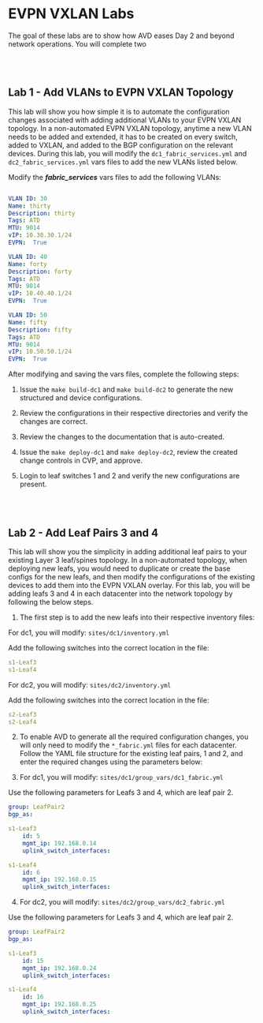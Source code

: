 # EVPN VXLAN Labs

The goal of these labs are to show how AVD eases Day 2 and beyond network operations.  You will complete two 

<br>
<br>

## Lab 1 - Add VLANs to EVPN VXLAN Topology

This lab will show you how simple it is to automate the configuration changes associated with adding additional VLANs to your EVPN VXLAN topology.  In a non-automated EVPN VXLAN topology, anytime a new VLAN needs to be added and extended, it has to be created on every switch, added to VXLAN, and added to the BGP configuration on the relevant devices.  During this lab, you will modify the `dc1_fabric_services.yml` and `dc2_fabric_services.yml` vars files to add the new VLANs listed below.  



Modify the ***fabric_services*** vars files to add the following VLANs:

```yaml

VLAN ID: 30
Name: thirty
Description: thirty
Tags: ATD
MTU: 9014
vIP: 10.30.30.1/24
EVPN:  True

VLAN ID: 40
Name: forty
Description: forty
Tags: ATD
MTU: 9014
vIP: 10.40.40.1/24
EVPN:  True

VLAN ID: 50
Name: fifty
Description: fifty
Tags: ATD
MTU: 9014
vIP: 10.50.50.1/24
EVPN:  True

```

After modifying and saving the vars files, complete the following steps:

1) Issue the `make build-dc1` and `make build-dc2` to generate the new structured and device configurations.

2) Review the configurations in their respective directories and verify the changes are correct.

3) Review the changes to the documentation that is auto-created.

4) Issue the `make deploy-dc1` and `make deploy-dc2`, review the created change controls in CVP, and approve.

5) Login to leaf switches 1 and 2 and verify the new configurations are present.

<br>
<br>


## Lab 2 - Add Leaf Pairs 3 and 4

This lab will show you the simplicity in adding additional leaf pairs to your existing Layer 3 leaf/spines topology.  In a non-automated topology, when deploying new leafs, you would need to duplicate or create the base configs for the new leafs, and then modify the configurations of the existing devices to add them into the EVPN VXLAN overlay.  For this lab, you will be adding leafs 3 and 4 in each datacenter into the network topology by following the below steps.

1) The first step is to add the new leafs into their respective inventory files:

For dc1, you will modify:  `sites/dc1/inventory.yml`

Add the following switches into the correct location in the file:

```yaml
s1-Leaf3
s1-Leaf4
```

For dc2, you will modify:  `sites/dc2/inventory.yml`

Add the following switches into the correct location in the file:

```yaml
s2-Leaf3
s2-Leaf4
```

2) To enable AVD to generate all the required configuration changes, you will only need to modify the `*_fabric.yml` files for each datacenter.  Follow the  YAML file structure for the existing leaf pairs, 1 and 2, and enter the required changes using the parameters below:

3) For dc1, you will modify:  `sites/dc1/group_vars/dc1_fabric.yml`

Use the following parameters for Leafs 3 and 4, which are leaf pair 2.

```yaml
group: LeafPair2
bgp_as: 

s1-Leaf3
    id: 5
    mgmt_ip: 192.168.0.14
    uplink_switch_interfaces:

s1-Leaf4
    id: 6
    mgmt_ip: 192.168.0.15
    uplink_switch_interfaces:
```

4) For dc2, you will modify:  `sites/dc2/group_vars/dc2_fabric.yml`

Use the following parameters for Leafs 3 and 4, which are leaf pair 2.

```yaml
group: LeafPair2
bgp_as: 

s1-Leaf3
    id: 15
    mgmt_ip: 192.168.0.24
    uplink_switch_interfaces:

s1-Leaf4
    id: 16
    mgmt_ip: 192.168.0.25
    uplink_switch_interfaces:
```